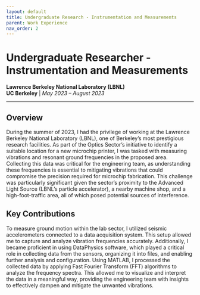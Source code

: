 ```yaml
---
layout: default
title: Undergraduate Research - Instrumentation and Measurements
parent: Work Experience
nav_order: 2
---
```


# Undergraduate Researcher - Instrumentation and Measurements
**Lawrence Berkeley National Laboratory (LBNL)**  
**UC Berkeley** | *May 2023 – August 2023*

---

## Overview  
During the summer of 2023, I had the privilege of working at the Lawrence Berkeley National Laboratory (LBNL), one of Berkeley’s most prestigious research facilities. As part of the Optics Sector’s initiative to identify a suitable location for a new microchip printer, I was tasked with measuring vibrations and resonant ground frequencies in the proposed area. Collecting this data was critical for the engineering team, as understanding these frequencies is essential to mitigating vibrations that could compromise the precision required for microchip fabrication. This challenge was particularly significant given the sector’s proximity to the Advanced Light Source (LBNL’s particle accelerator), a nearby machine shop, and a high-foot-traffic area, all of which posed potential sources of interference.

## Key Contributions 
To measure ground motion within the lab sector, I utilized seismic accelerometers connected to a data acquisition system. This setup allowed me to capture and analyze vibration frequencies accurately. Additionally, I became proficient in using DataPhysics software, which played a critical role in collecting data from the sensors, organizing it into files, and enabling further analysis and configuration. Using MATLAB, I processed the collected data by applying Fast Fourier Transform (FFT) algorithms to analyze the frequency spectra. This allowed me to visualize and interpret the data in a meaningful way, providing the engineering team with insights to effectively dampen and mitigate the unwanted vibrations.
